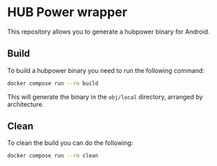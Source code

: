 
# HUB Power wrapper

This repository allows you to generate a hubpower binary for Android.

## Build

To build a hubpower binary you need to run the following command:

```bash	
docker compose run --rm build
```

This will generate the binary in the `obj/local` directory, arranged by architecture.

## Clean

To clean the build you can do the following:

```bash
docker compose run --rm clean
```

